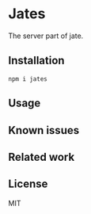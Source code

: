# Jates

The server part of jate.

## Installation

```
npm i jates
```

## Usage

## Known issues

## Related work

## License

MIT
